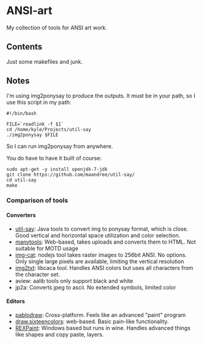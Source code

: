 # ANSI-art

My collection of tools for ANSI art work.

## Contents

Just some makefiles and junk.

## Notes

I'm using img2ponysay to produce the outputs. It must be in your path,
so I use this script in my path:

```
#!/bin/bash

FILE=`readlink -f $1`
cd /home/kyle/Projects/util-say
./img2ponysay $FILE
```

So I can run img2ponysay from anywhere.

You do have to have it built of course:
```
sudo apt-get -y install openjdk-7-jdk
git clone https://github.com/maandree/util-say/
cd util-say
make
```

### Comparison of tools

#### Converters

* [util-say](https://github.com/maandree/util-say/): 
Java tools to convert img to ponysay format, which is close. Good vertical
and horizontal space utilization and color selection.
* [manytools](https://github.com/maandree/util-say/):
Web-based, takes uploads and converts them to HTML. Not suitable
for MOTD usage
* [img-cat](https://github.com/saikobee/img-cat/):
nodejs tool takes raster images to 256bit ANSI.
No options. Only single large pixels are available, limiting the vertical resolution
* [img2txt](http://manpages.ubuntu.com/manpages/hardy/man1/img2txt.1.html):
libcaca tool. Handles ANSI colors but uses all characters from the character set.
* aview: aalib tools only support black and white
* jp2a: Converts jpeg to ascii. No extended symbols, limited color 

#### Editors

* [pablodraw](http://picoe.ca/products/pablodraw/):
Cross-platform. Feels like an advanced "paint" program
* [draw.sixteencolors](http://draw.sixteencolors.net/try/):
web-based. Basic pain-like functionality.
* [REXPaint](http://rexpaint.blogspot.com/p/download.html):
Windows based but runs in wine. Handles advanced things like shapes and copy paste, layers.

